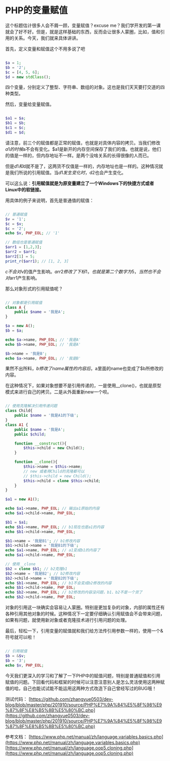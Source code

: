 # PHP的变量赋值

这个标题估计很多人会不屑一顾，变量赋值？excuse me？我们学开发的第一课就会了好不好。但是，就是这样基础的东西，反而会让很多人蒙圈，比如，值和引用的关系。今天，我们就来具体讲讲。

首先，定义变量和赋值这个不用多说了吧

```php

$a = 1;
$b = '2';
$c = [4, 5, 6];
$d = new stdClass();

```

四个变量，分别定义了整型、字符串、数组的对象。这也是我们天天要打交道的四种类型。

然后，变量给变量赋值。

```php

$a1 = $a;
$b1 = $b;
$c1 = $c;
$d1 = $d;

```

请注意，前三个的赋值都是正常的赋值，也就是对具体内容的拷贝。当我们修改$a1的时候$a不会有变化。$a1是新开的内存空间保存了我们的值。也就是说，他们的值是一样的，但内存地址不一样。是两个没啥关系的长得很像的人而已。

但是$d1和$d就不是了，这两货不仅值是一样的，内存地址也是一样的。这种情况就是我们所说的引用赋值。当$d1发生变化时，$d2也会产生变化。

可以这么说：**引用赋值就是为原变量建立了一个Windows下的快捷方式或者Linux中的软链接。**

用具体的例子来说明，首先是普通值的赋值：

```php

// 普通赋值
$v = '1';
$c = $v;
$c = '2';
echo $v, PHP_EOL; // '1'

// 数组也是普通赋值
$arr1 = [1,2,3];
$arr2 = $arr1;
$arr2[1] = 5;
print_r($arr1); // [1, 2, 3]

```

$c不会对$v的值产生影响。$arr2修改了下标1，也就是第二个数字为5，当然也不会对$arr1产生影响。

那么对象形式的引用赋值呢？

```php

// 对象都是引用赋值
class A {
    public $name = '我是A';
}

$a = new A();
$b = $a;

echo $a->name, PHP_EOL; // '我是A'
echo $b->name, PHP_EOL; // '我是A'

$b->name = '我是B';
echo $a->name, PHP_EOL; // '我是B'

```

果然不出所料，$b修改了name属性的内容后，$a里面的name也变成了$b所修改的内容。

在这种情况下，如果对象想要不是引用传递的，一是使用__clone()，也就是原型模式来进行自己的拷贝。二是从外面重新new一个呗。

```php

// 使用克隆解决引用传递问题
class Child{
    public $name = '我是A1的下级';
}
class A1 {
    public $name = '我是A';
    public $child;

    function __construct(){
        $this->child = new Child();
    }

    function __clone(){
        $this->name = $this->name;
        // new 或者用Child的克隆都可以
        // $this->child = new Child();
        $this->child = clone $this->child;
    }
}

$a1 = new A1();

echo $a1->name, PHP_EOL; // 输出a1原始的内容
echo $a1->child->name, PHP_EOL;

$b1 = $a1;
echo $b1->name, PHP_EOL; // b1现在也是a1的内容
echo $b1->child->name, PHP_EOL;

$b1->name = '我是B1'; // b1修改内容
$b1->child->name = '我是B1的下级';
echo $a1->name, PHP_EOL; // a1变成b1的内容了
echo $a1->child->name, PHP_EOL;

// 使用__clone
$b2 = clone $b1; // b2克隆b1
$b2->name = '我是B2'; // b2修改内容
$b2->child->name = '我是B2的下级';
echo $b1->name, PHP_EOL; // b1不会变成b2修改的内容
echo $b1->child->name, PHP_EOL;
echo $b2->name, PHP_EOL; // b2修改的内容没问题，b1、b2不是一个货了
echo $b2->child->name, PHP_EOL;

```

对象的引用这一块确实会容易让人蒙圈。特别是更加复杂的对象，内部的属性还有各种引用其他对象的时候。这种情况下一定要仔细确认引用赋值会不会带来问题，如果有问题，就使用新对象或者克隆技术进行引用问题的处理。

最后，轻松一下，引用变量的赋值就和我们给方法传引用参数一样的，使用一个&符号就可以啦！

```php

// 引用赋值
$b = &$v;
$b = '3';
echo $v, PHP_EOL;

```

今天我们更深入的学习和了解了一下PHP中的赋值问题，特别是普通赋值和引用赋值的问题。下回看代码和框架的时候可以注意注意别人是怎么灵活使用这两种赋值的哈，自己也能试试能不能运用这两种方式改造下自己曾经写过的BUG哦！

测试代码：
[https://github.com/zhangyue0503/dev-blog/blob/master/php/201910/source/PHP%E7%9A%84%E5%8F%98%E9%87%8F%E8%B5%8B%E5%80%BC.php](https://github.com/zhangyue0503/dev-blog/blob/master/php/201910/source/PHP%E7%9A%84%E5%8F%98%E9%87%8F%E8%B5%8B%E5%80%BC.php)

参考文档：
[https://www.php.net/manual/zh/language.variables.basics.php](https://www.php.net/manual/zh/language.variables.basics.php)
[https://www.php.net/manual/zh/language.oop5.cloning.php](https://www.php.net/manual/zh/language.oop5.cloning.php)